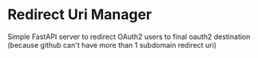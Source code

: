 # Redirect Uri Manager
Simple FastAPI server to redirect OAuth2 users to final oauth2 destination (because github can't have more than 1 subdomain redirect uri)
